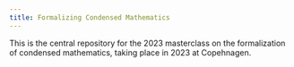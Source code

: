 ```yaml
---
title: Formalizing Condensed Mathematics
---
```


This is the central repository for the 2023 masterclass on the formalization of condensed mathematics, taking place in 2023 at Copehnagen.
